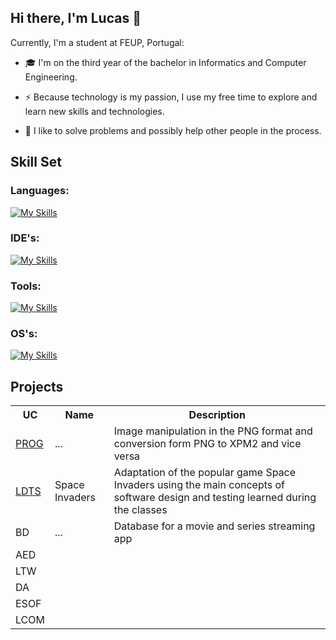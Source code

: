 ## Hi there, I'm Lucas 👋

Currently, I'm a student at FEUP, Portugal:

* :mortar_board: I'm on the third year of the bachelor in Informatics and Computer Engineering.

* :zap: Because technology is my passion, I use my free time to explore and learn new skills and technologies.

* :muscle: I like to solve problems and possibly help other people in the process.


## Skill Set

### Languages:

[![My Skills](https://skillicons.dev/icons?i=python,cpp,java,dart,html,css,php,js,c,sqlite&perline=20)](https://skillicons.dev)

### IDE's:

[![My Skills](https://skillicons.dev/icons?i=clion,idea,vscode,visualstudio&perline=20)](https://skillicons.dev)

### Tools:

[![My Skills](https://skillicons.dev/icons?i=anaconda,flutter,firebase,gradle,git,github,gitlab,gherkin,figma&perline=20)](https://skillicons.dev)

### OS's:
[![My Skills](https://skillicons.dev/icons?i=ubuntu,linux,windows&perline=20)](https://skillicons.dev)


## Projects

<table align = "center" width = "100%" >
    <tr><th>UC</th><th>Name</th><th>Description</th></tr>
    <tr><td><a href = "https://github.com/LTheGreatest/PROG_Project">PROG<a></td><td>...</td><td>Image manipulation in the PNG format and conversion form PNG to XPM2 and vice versa</td></tr>
    <tr><td><a href = "https://github.com/LTheGreatest/Space_Invaders-LDTS">LDTS</a></td><td>Space Invaders</td><td>Adaptation of the popular game Space Invaders using the main concepts of software design and testing learned during the classes</td></tr>
    <tr><td>BD</td><td>...</td><td>Database for a movie and series streaming app</td></tr>
    <tr><td>AED</td></tr>
    <tr><td>LTW</td></tr>
    <tr><td>DA</td></tr>
    <tr><td>ESOF</td></tr>
    <tr><td>LCOM</td></tr>

</table>




<!--
**LTheGreatest/LTheGreatest** is a ✨ _special_ ✨ repository because its `README.md` (this file) appears on your GitHub profile.

Here are some ideas to get you started:

- 🔭 I’m currently working on ...
- 🌱 I’m currently learning ...
- 👯 I’m looking to collaborate on ...
- 🤔 I’m looking for help with ...
- 💬 Ask me about ...
- 📫 How to reach me: ...
- 😄 Pronouns: ...
- ⚡ Fun fact: ...
-->
